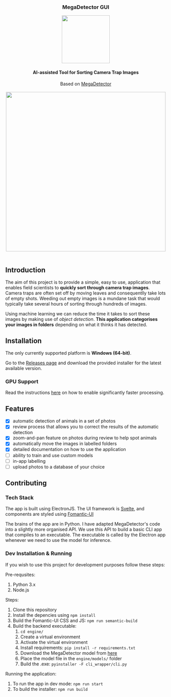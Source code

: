 <div align="center">
    <h3>MegaDetector GUI</h3>
    <img src="https://i.imgur.com/FCTbqGH.png" width="150" >
    <h4>AI-assisted Tool for Sorting Camera Trap Images</h4>
    <span>Based on <a href="https://github.com/microsoft/CameraTraps/blob/master/megadetector.md"> MegaDetector </a></span>
    <br/>
    <br/>
    <img src="https://i.imgur.com/0oP47nn.png" width="500" >
    <br/>
    <br/>
</div>

## Introduction

The aim of this project is to provide a simple, easy to use, application that enables field scientists to **quickly sort through camera trap images**. Camera traps are often set off by moving leaves and consequentlly take lots of empty shots. Weeding out empty images is a mundane task that would typically take several hours of sorting through hundreds of images.

Using machine learning we can reduce the time it takes to sort these images by making use of _object detection_. **This application categorises your images in folders** depending on what it thinks it has detected.

## Installation

The only currently supported platform is **Windows (64-bit)**.

Go to the [Releases page](https://github.com/petargyurov/megadetector-gui/releases) and download the provided installer for the latest available version.

### GPU Support

Read the instructions [here](https://github.com/petargyurov/megadetector-gui/blob/master/GPU_SUPPORT.md) on how to enable significantly faster processing.

## Features

- [x] automatic detection of animals in a set of photos
- [x] review process that allows you to correct the results of the automatic detection
- [x] zoom-and-pan feature on photos during review to help spot animals
- [x] automatically move the images in labelled folders
- [x] detailed documentation on how to use the application
- [ ] ability to train and use custom models
- [ ] in-app labelling
- [ ] upload photos to a database of your choice

## Contributing

### Tech Stack

The app is built using ElectronJS. The UI framework is [Svelte](https://svelte.dev/), and components are styled using [Fomantic-UI](https://fomantic-ui.com/)

The brains of the app are in Python. I have adapted MegaDetector's code into a slightly more organised API. We use this API to build a basic CLI app that compiles to an executable. The executable is called by the Electron app whenever we need to use the model for inference.

### Dev Installation & Running

If you wish to use this project for development purposes follow these steps:

Pre-requsites:

1. Python 3.x
2. Node.js

Steps:

1. Clone this repository
2. Install the depencies using `npm install`
3. Build the Fomantic-UI CSS and JS: `npm run semantic-build`
4. Build the backend executable:
   1. `cd engine/`
   2. Create a virtual environment
   3. Activate the virtual environment
   4. Install requirements: `pip install -r requirements.txt`
   5. Download the MegaDetector model from [here](https://github.com/microsoft/CameraTraps/blob/master/megadetector.md#download-links)
   6. Place the model file in the `engine/models/` folder
   7. Build the .exe: `pyinstaller -F cli_wrapper/cli.py`

Running the application:

1. To run the app in dev mode: `npm run start`
2. To build the installer: `npm run build`
